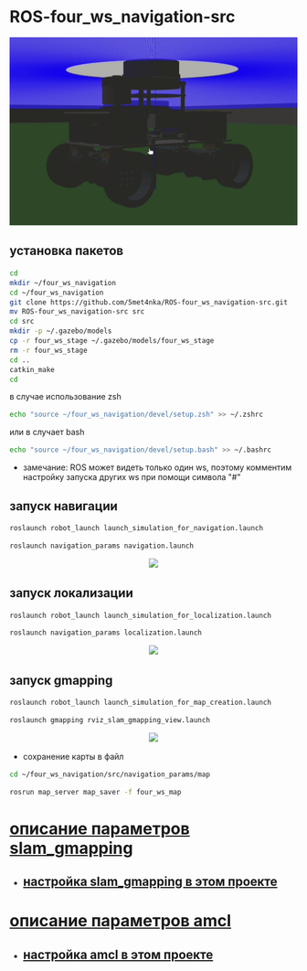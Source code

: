 # ROS-four_ws_navigation-src

<p align="center">
<img src="media/model.gif">
</p>

## установка пакетов

```bash
cd
mkdir ~/four_ws_navigation
cd ~/four_ws_navigation
git clone https://github.com/5met4nka/ROS-four_ws_navigation-src.git
mv ROS-four_ws_navigation-src src
cd src
mkdir -p ~/.gazebo/models
cp -r four_ws_stage ~/.gazebo/models/four_ws_stage
rm -r four_ws_stage
cd ..
catkin_make
cd
```

в случае использование zsh

```bash
echo "source ~/four_ws_navigation/devel/setup.zsh" >> ~/.zshrc
```

или в случает bash

```bash
echo "source ~/four_ws_navigation/devel/setup.bash" >> ~/.bashrc
```

* замечание: ROS может видеть только один ws, поэтому комментим настройку запуска других ws при помощи символа "#"

## запуск навигации

```bash
roslaunch robot_launch launch_simulation_for_navigation.launch
```

```bash
roslaunch navigation_params navigation.launch
```

<p align="center">
<img src="media/navigation.gif">
</p>

## запуск локализации

```bash
roslaunch robot_launch launch_simulation_for_localization.launch
```

```bash
roslaunch navigation_params localization.launch
```

<p align="center">
<img src="media/localization.gif">
</p>

## запуск gmapping

```bash
roslaunch robot_launch launch_simulation_for_map_creation.launch
```

```bash
roslaunch gmapping rviz_slam_gmapping_view.launch
```

<p align="center">
<img src="media/slam_gmapping.gif">
</p>

* сохранение карты в файл

```bash
cd ~/four_ws_navigation/src/navigation_params/map
```

```bash
rosrun map_server map_saver -f four_ws_map
```

# [описание параметров slam_gmapping](slam_gmapping_params.md)

* ## [настройка slam_gmapping в этом проекте](slam_gmapping_params/gmapping/config/gmapping_params_test.yaml)

# [описание параметров amcl](amcl_params.md)

* ## [настройка amcl в этом проекте](navigation_params/config/amcl/amcl_diff_test.yaml)
